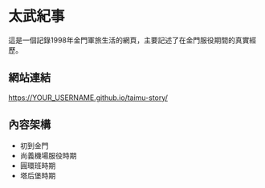 # 太武紀事

這是一個記錄1998年金門軍旅生活的網頁，主要記述了在金門服役期間的真實經歷。

## 網站連結

https://YOUR_USERNAME.github.io/taimu-story/

## 內容架構

- 初到金門
- 尚義機場服役時期
- 圓環班時期
- 塔后堡時期 